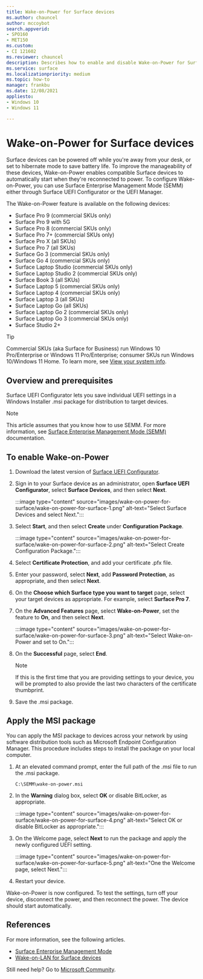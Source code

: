 ```yaml
---
title: Wake-on-Power for Surface devices
ms.author: chauncel
author: mccoybot
search.appverid:
- SPO160
- MET150
ms.custom: 
- CI 121602
ms.reviewer: chauncel  
description: Describes how to enable and disable Wake-on-Power for Surface devices.
ms.service: surface
ms.localizationpriority: medium
ms.topic: how-to
manager: frankbu
ms.date: 12/08/2021
appliesto:
- Windows 10
- Windows 11

---
```


# Wake-on-Power for Surface devices

Surface devices can be powered off while you're away from your desk, or set to hibernate mode to save battery life. To improve the manageability of these devices, Wake-on-Power enables compatible Surface devices to automatically start when they're reconnected to power. To configure Wake-on-Power, you can use Surface Enterprise Management Mode (SEMM) either through Surface UEFI Configurator or the UEFI Manager.

The Wake-on-Power feature is available on the following devices:

- Surface Pro 9 (commercial SKUs only)
- Surface Pro 9 with 5G
- Surface Pro 8 (commercial SKUs only)
- Surface Pro 7+ (commercial SKUs only)
- Surface Pro X (all SKUs)
- Surface Pro 7 (all SKUs)
- Surface Go 3 (commercial SKUs only)
- Surface Go 4 (commercial SKUs only)
- Surface Laptop Studio (commercial SKUs only)
- Surface Laptop Studio 2 (commercial SKUs only)
- Surface Book 3 (all SKUs)
- Surface Laptop 5 (commercial SKUs only)
- Surface Laptop 4 (commercial SKUs only)
- Surface Laptop 3 (all SKUs)
- Surface Laptop Go (all SKUs)
- Surface Laptop Go 2 (commercial SKUs only)
- Surface Laptop Go 3 (commercial SKUs only)
- Surface Studio 2+

>[!TIP]
> Commercial SKUs (aka Surface for Business) run Windows 10 Pro/Enterprise or Windows 11 Pro/Enterprise; consumer SKUs run Windows 10/Windows 11 Home. To learn more, see [View your system info](https://support.microsoft.com/windows/view-your-system-info-a965a8f2-0773-1d65-472a-1e747c9ebe00).

## Overview and prerequisites

Surface UEFI Configurator lets you save individual UEFI settings in a Windows Installer .msi package for distribution to target devices.

> [!NOTE]
> This article assumes that you know how to use SEMM. For more information, see [Surface Enterprise Management Mode (SEMM)](surface-enterprise-management-mode.md) documentation.

## To enable Wake-on-Power

1. Download the latest version of [Surface UEFI Configurator](https://www.microsoft.com/download/confirmation.aspx?id=46703).
2. Sign in to your Surface device as an administrator, open **Surface UEFI Configurator**, select **Surface Devices**, and then select **Next**.

    :::image type="content" source="images/wake-on-power-for-surface/wake-on-power-for-surface-1.png" alt-text="Select Surface Devices and select Next.":::
3. Select **Start**, and then select **Create** under **Configuration Package**.

    :::image type="content" source="images/wake-on-power-for-surface/wake-on-power-for-surface-2.png" alt-text="Select Create Configuration Package.":::
4. Select **Certificate Protection**, and add your certificate .pfx file.
5. Enter your password, select **Next**, add **Password Protection**, as appropriate, and then select **Next**.
6. On the **Choose which Surface type you want to target** page, select your target devices as appropriate. For example, select **Surface Pro 7**.
7. On the **Advanced Features** page, select **Wake-on-Power**, set the feature to **On**, and then select **Next**.

    :::image type="content" source="images/wake-on-power-for-surface/wake-on-power-for-surface-3.png" alt-text="Select Wake-on-Power and set to On.":::
8. On the **Successful** page, select **End**.

    > [!NOTE]
    > If this is the first time that you are providing settings to your device, you will be prompted to also provide the last two characters of the certificate thumbprint.
9. Save the .msi package.

## Apply the MSI package

You can apply the MSI package to devices across your network by using software distribution tools such as Microsoft Endpoint Configuration Manager. This procedure includes steps to install the package on your local computer.

1. At an elevated command prompt, enter the full path of the .msi file to run the .msi package.

    ```
    C:\SEMM\wake-on-power.msi 
    ```

2. In the **Warning** dialog box, select **OK** or disable BitLocker, as appropriate.

    :::image type="content" source="images/wake-on-power-for-surface/wake-on-power-for-surface-4.png" alt-text="Select OK or disable BitLocker as appropriate.":::
3. On the Welcome page, select **Next** to run the package and apply the newly configured UEFI setting.

    :::image type="content" source="images/wake-on-power-for-surface/wake-on-power-for-surface-5.png" alt-text="One the Welcome page, select Next.":::
4. Restart your device.

Wake-on-Power is now configured. To test the settings, turn off your device, disconnect the power, and then reconnect the power. The device should start automatically.

## References

For more information, see the following articles.

- [Surface Enterprise Management Mode](surface-enterprise-management-mode.md)
- [Wake-on-LAN for Surface devices](wake-on-lan-for-surface-devices.md)

Still need help? Go to [Microsoft Community](https://answers.microsoft.com/).
